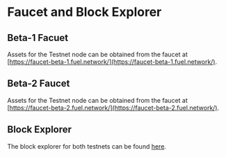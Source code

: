 # Faucet and Block Explorer

## Beta-1 Facuet

Assets for the Testnet node can be obtained from the faucet at
[https://faucet-beta-1.fuel.network/](https://faucet-beta-1.fuel.network/).

## Beta-2 Faucet

Assets for the Testnet node can be obtained from the faucet at [https://faucet-beta-2.fuel.network/](https://faucet-beta-2.fuel.network/).

## Block Explorer

The block explorer for both testnets can be found [here](https://fuellabs.github.io/block-explorer-v2/).
